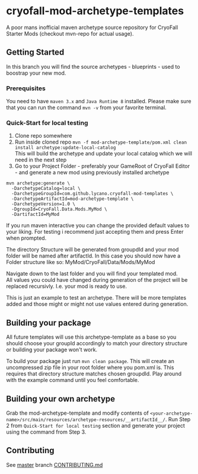 # cryofall-mod-archetype-templates

A poor mans inofficial maven archetype source repository for CryoFall Starter Mods (checkout mvn-repo for actual usage).

## Getting Started

In this branch you will find the source archetypes - blueprints - used to boostrap your new mod.

### Prerequisites

You need to have `maven 3.x` and `Java Runtime 8` installed. Please make sure that you can run the command `mvn -v` from your favorite terminal.

### Quick-Start for local testing

1) Clone repo somewhere
2) Run inside cloned repo `mvn -f mod-archetype-template/pom.xml clean install archetype:update-local-catalog` \
This will build the archetype and update your local catalog which we will need in the next step
3) Go to your Project Folder - preferably your GameRoot of CryoFall Editor - and generate a new mod using previously installed archetype
```
mvn archetype:generate \
  -DarchetypeCatalog=local \
  -DarchetypeGroupId=com.github.lycano.cryofall-mod-templates \
  -DarchetypeArtifactId=mod-archetype-template \
  -DarchetypeVersion=1.0 \
  -DgroupId=CryoFall.Data.Mods.MyMod \
  -DartifactId=MyMod
```

If you run maven interactive you can change the provided default values to your liking. For testing i recommend just accepting them and press Enter when prompted.

The directory Structure will be generated from groupdId and your mod folder will be named after artifactId.
In this case you should now have a Folder structure like so: MyMod/CryoFall/Data/Mods/MyMod

Navigate down to the last folder and you will find your templated mod. \
All values you could have changed during generation of the project will be replaced recursivly. I.e. your mod is ready to use.

This is just an example to test an archetype. There will be more templates added and those might or might not use values entered during generation.

## Building your package

All future templates will use this archetype-template as a base so you should choose your groupId accordingly to match your directory structure or building your package won't work.

To build your package just run `mvn clean package`. This will create an uncompressed zip file in your root folder where you pom.xml is. This requires that directory structure matches chosen groupdId. Play around with the example command until you feel comfortable.

## Building your own archetype

Grab the mod-archetype-template and modify contents of `<your-archetype-name>/src/main/resources/archetype-resources/__artifactId__/`. Run Step 2 from `Quick-Start for local testing` section and generate your project using the command from Step 3.

## Contributing

See [master](https://github.com/lycano/cryofall-mod-templates/tree/master) branch [CONTRIBUTING.md](https://github.com/lycano/cryofall-mod-templates/tree/master/CONTRIBUTING.md)
